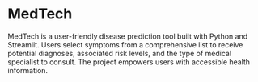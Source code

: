 # MedTech
MedTech is a user-friendly disease prediction tool built with Python and Streamlit. Users select symptoms from a comprehensive list to receive potential diagnoses, associated risk levels, and the type of medical specialist to consult. The project empowers users with accessible health information.
